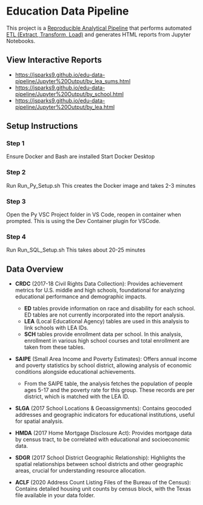 # Education Data Pipeline

This project is a [Reproducible Analytical Pipeline](https://analysisfunction.civilservice.gov.uk/support/reproducible-analytical-pipelines/) that performs automated [ETL (Extract, Transform, Load)](https://aws.amazon.com/what-is/etl/) and generates HTML reports from Jupyter Notebooks.

## View Interactive Reports 
- https://jsparks9.github.io/edu-data-pipeline/Jupyter%20Output/by_lea_sums.html
- https://jsparks9.github.io/edu-data-pipeline/Jupyter%20Output/by_school.html
- https://jsparks9.github.io/edu-data-pipeline/Jupyter%20Output/by_lea.html

## Setup Instructions
### Step 1
Ensure Docker and Bash are installed
Start Docker Desktop
### Step 2
Run Run_Py_Setup.sh
This creates the Docker image and takes 2-3 minutes
### Step 3
Open the Py VSC Project folder in VS Code, reopen in container when prompted. This is using the Dev Container plugin for VSCode. 
### Step 4
Run Run_SQL_Setup.sh
This takes about 20-25 minutes

## Data Overview

- **CRDC** (2017-18 Civil Rights Data Collection): Provides achievement metrics for U.S. middle and high schools, foundational for analyzing educational performance and demographic impacts.
  - **ED** tables provide information on race and disability for each school. ED tables are not currently incorporated into the report analysis.
  - **LEA** (Local Educational Agency) tables are used in this analysis to link schools with LEA IDs.
  - **SCH** tables provide enrollment data per school. In this analysis, enrollment in various high school courses and total enrollment are taken from these tables.

- **SAIPE** (Small Area Income and Poverty Estimates): Offers annual income and poverty statistics by school district, allowing analysis of economic conditions alongside educational achievements.
  - From the SAIPE table, the analysis fetches the population of people ages 5-17 and the poverty rate for this group. These records are per district, which is matched with the LEA ID.

- **SLGA** (2017 School Locations & Geoassignments): Contains geocoded addresses and geographic indicators for educational institutions, useful for spatial analysis.

- **HMDA** (2017 Home Mortgage Disclosure Act): Provides mortgage data by census tract, to be correlated with educational and socioeconomic data.

- **SDGR** (2017 School District Geographic Relationship): Highlights the spatial relationships between school districts and other geographic areas, crucial for understanding resource allocation.

- **ACLF** (2020 Address Count Listing Files of the Bureau of the Census): Contains detailed housing unit counts by census block, with the Texas file available in your data folder.

